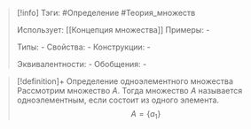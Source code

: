 > [!info]
> Тэги: #Определение #Теория_множеств 
> 
> Использует: [[Концепция множества]]
> Примеры: *-*
> 
> Типы: *-*
> Свойства: *-*
> Конструкции: *-*
> 
> Эквивалентности: *-*
> Обобщения: *-*

> [!definition]+ Определение одноэлементного множества
> Рассмотрим множество $A$. Тогда множество $A$ называется одноэлементным, если состоит из одного элемента. $$A = \{a_1\}$$